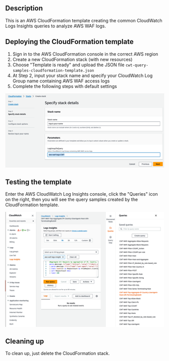 ## Description

This is an AWS CloudFormation template creating the common CloudWatch Logs Insights queries to analyze AWS WAF logs.

## Deploying the CloudFormation template

1. Sign in to the AWS CloudFormation console in the correct AWS region
2. Create a new CloudFormation stack (with new resources)
3. Choose "Template is ready" and upload the JSON file `cwt-query-samples-cloudformation-template.json`
4. At Step 2, input your stack name and specify your CloudWatch Log Group name containing AWS WAF access logs
5. Complete the following steps with default settings

![Create stack, Step 2](./pic/create-cloudformation-stack.png)

## Testing the template

Enter the AWS CloudWatch Log Insights console, click the "Queries" icon on the right, then you will see the query samples created by the CloudFormation template.

![Query samples](./pic/result.png)

## Cleaning up

To clean up, just delete the CloudFormation stack.